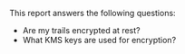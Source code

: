 This report answers the following questions:

- Are my trails encrypted at rest?
- What KMS keys are used for encryption?